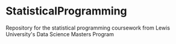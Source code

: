 # StatisticalProgramming
Repository for the statistical programming coursework from Lewis University's Data Science Masters Program
